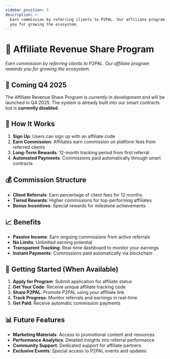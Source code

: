 ```yaml
---
sidebar_position: 5
description: >-
  Earn commission by referring clients to P2PAL. Our affiliate program rewards
  you for growing the ecosystem.
---
```


# 🤝 Affiliate Revenue Share Program

*Earn commission by referring clients to P2PAL. Our affiliate program rewards
  you for growing the ecosystem.*

## 🚧 Coming Q4 2025

The Affiliate Revenue Share Program is *currently in development* and will be launched in Q4 2025. The system is already built into our smart contracts but is **currently disabled**.

## 🚀 How It Works

1. **Sign Up**: Users can sign up with an affiliate code
2. **Earn Commission**: Affiliates earn commission on platform fees from referred clients
3. **Long-Term Rewards**: 12-month tracking period from first referral
4. **Automated Payments**: Commissions paid automatically through smart contracts

## 💰 Commission Structure

- **Client Referrals**: Earn percentage of client fees for 12 months
- **Tiered Rewards**: Higher commissions for top-performing affiliates
- **Bonus Incentives**: Special rewards for milestone achievements

## 📈 Benefits

- **Passive Income**: Earn ongoing commissions from active referrals
- **No Limits**: Unlimited earning potential
- **Transparent Tracking**: Real-time dashboard to monitor your earnings
- **Instant Payments**: Commissions paid automatically via blockchain

## 🎯 Getting Started (When Available)

1. **Apply for Program**: Submit application for affiliate status
2. **Get Your Code**: Receive unique affiliate tracking code
3. **Share P2PAL**: Promote P2PAL using your affiliate link
4. **Track Progress**: Monitor referrals and earnings in real-time
5. **Get Paid**: Receive automatic commission payments

## 📊 Future Features

- **Marketing Materials**: Access to promotional content and resources
- **Performance Analytics**: Detailed insights into referral performance
- **Community Support**: Dedicated support for affiliate partners
- **Exclusive Events**: Special access to P2PAL events and updates
